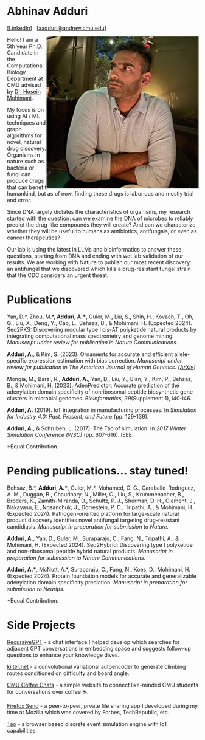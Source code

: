 # Abhinav Adduri
[\[LinkedIn\]](https://www.linkedin.com/in/abhinadduri/) &nbsp; [\[aadduri@andrew.cmu.edu\]](mailto:aadduri@andrew.cmu.edu) 

<img src="assets/images/abhi-icon.jpg" align="right" alt="Abhinav Adduri"/>

Hello! I am a 5th year Ph.D. Candidate in the Computational Biology Department at CMU advised by [Dr. Hosein Mohimani](http://mohimanilab.cbd.cmu.edu/). 

My focus is on using AI / ML techniques and graph algorithms for novel, natural drug discovery. Organisms in nature such as bacteria or fungi can produce drugs that can benefit humankind, but as of now, finding these drugs is laborious and mostly trial and error. 

Since DNA largely dictates the characteristics of organisms, my research started with the question: can we examine the DNA of microbes to reliably predict the drug-like compounds they will create? And can we characterize whether they will be useful to humans as antibiotics, antifungals, or even as cancer therapeutics? 

Our lab is using the latest in LLMs and bioinformatics to answer these questions, starting from DNA and ending with wet lab validation of our results. We are working with Nature to publish our most recent discovery: an antifungal that we discovered which kills a drug-resistant fungal strain that the CDC considers an urgent threat.

# Publications
Yan, D.\*, Zhou, M.\*, **Adduri, A.\***, Guler, M., Liu, S., Shin, H., Kovach, T., Oh, G., Liu, X., Deng, Y., Cao, L., Behsaz, B., & Mohimani, H. (Expected 2024). Seq2PKS: Discovering modular type I cis-AT polyketide natural products by integrating computational mass spectrometry and genome mining. *Manuscript under review for publication in Nature Communications.*

**Adduri, A.**, & Kim, S. (2023). Ornaments for accurate and efficient allele-specific expression estimation with bias correction. *Manuscript under review for publication in The American Journal of Human Genetics. [[ArXiv](https://www.biorxiv.org/content/10.1101/2023.10.25.564046v1.full)]*

Mongia, M., Baral, R., **Adduri, A.**, Yan, D., Liu, Y., Bian, Y., Kim, P., Behsaz, B., & Mohimani, H. (2023). AdenPredictor: Accurate prediction of the adenylation domain specificity of nonribosomal peptide biosynthetic gene clusters in microbial genomes. *Bioinformatics, 39*(Supplement 1), i40-i46.

**Adduri, A.** (2019). IoT integration in manufacturing processes. In *Simulation for Industry 4.0: Past, Present, and Future* (pp. 129-139).

**Adduri, A.**, & Schruben, L. (2017). The Tao of simulation. In *2017 Winter Simulation Conference (WSC)* (pp. 607-616). IEEE.

*Equal Contribution.

# Pending publications... stay tuned!

Behsaz, B.\*, **Adduri, A.\***, Guler, M.\*, Mohamed, O. G., Caraballo-Rodríguez, A. M., Duggan, B., Chaudhary, N., Miller, C., Liu, S., Krummenacher, B., Broders, K., Zamith-Miranda, D., Schultz, P. J., Sherman, D. H., Clement, J., Nakayasu, E., Nosanchuk, J., Dorrestein, P. C., Tripathi, A., & Mohimani, H. (Expected 2024). Pathogen-oriented platform for large-scale natural product discovery identifies novel antifungal targeting drug-resistant candidiasis. *Manuscript in preparation for submission to Nature.*

**Adduri, A.**, Yan, D., Guler, M., Suraparaju, C., Fang, N., Tripathi, A., & Mohimani, H. (Expected 2024). Seq2Hybrid: Discovering type I polyketide and non-ribosomal peptide hybrid natural products. *Manuscript in preparation for submission to Nature Communications.*

**Adduri, A.\***, McNutt, A.\*, Suraparaju, C., Fang, N., Koes, D., Mohimani, H. (Expected 2024). Protein foundation models for accurate and generalizable adenylation domain specificity prediction. *Manuscript in preparation for submission to Neurips.*

*Equal Contribution.

# Side Projects
[RecursiveGPT](https://github.com/james-julius/recursive-gpt) - a chat interface I helped develop which searches for adjacent GPT conversations in embedding space and suggests follow-up questions to enhance your knowledge dives.

[kilter.net](https://github.com/mdayao/kilter.net) - a convolutional variational autoencoder to generate climbing routes conditioned on difficulty and board angle.

[CMU Coffee Chats](https://github.com/scs-phd-deans-committee/coffee-chats-website) - a simple website to connect like-minded CMU students for conversations over coffee ☕.

[Firefox Send](https://github.com/mozilla/send) - a peer-to-peer, prvate file sharing app I developed during my time at Mozilla which was covered by Forbes, TechRepublic, etc.

[Tao](https://github.com/abhinadduri/tao) - a browser based discrete event simulation engine with IoT capabilities.

